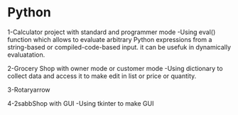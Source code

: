 # Python
1-Calculator project with standard and programmer mode
   -Using eval() function which allows to evaluate arbitrary Python expressions from a string-based or compiled-code-based input. it can be usefuk in dynamically            evaluatation.
   
   
2-Grocery Shop with owner mode or customer mode
   -Using dictionary to collect data and access it to make edit in list or price or quantity.
   
 
3-Rotaryarrow

4-2sabbShop with GUI
   -Using tkinter to make GUI 

